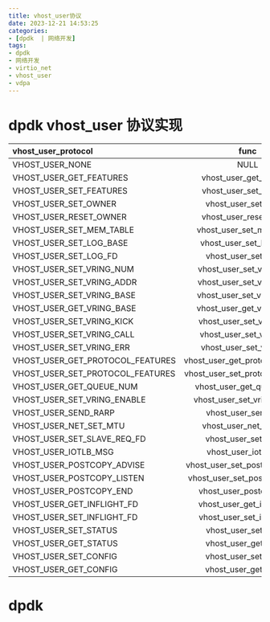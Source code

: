 ```yaml
---
title: vhost_user协议
date: 2023-12-21 14:53:25
categories:
- [dpdk  | 网络开发]
tags:
- dpdk
- 网络开发
- virtio_net
- vhost_user
- vdpa
---
```


# dpdk vhost_user 协议实现
|  vhost_user_protocol       | func | desc|
| :---        |    :----:   |          ---: |
| VHOST_USER_NONE  | NULL  |
| VHOST_USER_GET_FEATURES  | vhost_user_get_features  |
| VHOST_USER_SET_FEATURES  | vhost_user_set_features  |
| VHOST_USER_SET_OWNER  | vhost_user_set_owner  |
| VHOST_USER_RESET_OWNER  | vhost_user_reset_owner  |
| VHOST_USER_SET_MEM_TABLE  | vhost_user_set_mem_table  |
| VHOST_USER_SET_LOG_BASE  | vhost_user_set_log_base  |
| VHOST_USER_SET_LOG_FD  | vhost_user_set_log_fd  |
| VHOST_USER_SET_VRING_NUM  | vhost_user_set_vring_num  |
| VHOST_USER_SET_VRING_ADDR  | vhost_user_set_vring_addr  |
| VHOST_USER_SET_VRING_BASE  | vhost_user_set_vring_base  |
| VHOST_USER_GET_VRING_BASE  | vhost_user_get_vring_base  |
| VHOST_USER_SET_VRING_KICK  | vhost_user_set_vring_kick  |
| VHOST_USER_SET_VRING_CALL  | vhost_user_set_vring_call  |
| VHOST_USER_SET_VRING_ERR  | vhost_user_set_vring_err  |
| VHOST_USER_GET_PROTOCOL_FEATURES  | vhost_user_get_protocol_features  |
| VHOST_USER_SET_PROTOCOL_FEATURES  | vhost_user_set_protocol_features  |
| VHOST_USER_GET_QUEUE_NUM  | vhost_user_get_queue_num  |
| VHOST_USER_SET_VRING_ENABLE  | vhost_user_set_vring_enable  |
| VHOST_USER_SEND_RARP  | vhost_user_send_rarp  |
| VHOST_USER_NET_SET_MTU  | vhost_user_net_set_mtu  |
| VHOST_USER_SET_SLAVE_REQ_FD  | vhost_user_set_req_fd  |
| VHOST_USER_IOTLB_MSG  | vhost_user_iotlb_msg  |
| VHOST_USER_POSTCOPY_ADVISE  | vhost_user_set_postcopy_advise  |
| VHOST_USER_POSTCOPY_LISTEN  | vhost_user_set_postcopy_listen  |
| VHOST_USER_POSTCOPY_END  | vhost_user_postcopy_end  |
| VHOST_USER_GET_INFLIGHT_FD  | vhost_user_get_inflight_fd  |
| VHOST_USER_SET_INFLIGHT_FD  | vhost_user_set_inflight_fd  |
| VHOST_USER_SET_STATUS  | vhost_user_set_status  |
| VHOST_USER_GET_STATUS  | vhost_user_get_status  |
| VHOST_USER_SET_CONFIG  | vhost_user_set_config  |
| VHOST_USER_GET_CONFIG  | vhost_user_get_config  |

# dpdk